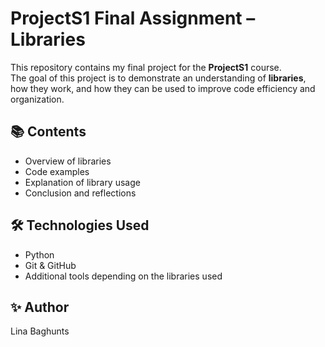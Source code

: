 # ProjectS1 Final Assignment – Libraries

This repository contains my final project for the **ProjectS1** course.  
The goal of this project is to demonstrate an understanding of **libraries**, how they work, and how they can be used to improve code efficiency and organization.

## 📚 Contents
- Overview of libraries
- Code examples
- Explanation of library usage
- Conclusion and reflections

## 🛠️ Technologies Used
- Python
- Git & GitHub
- Additional tools depending on the libraries used

## ✨ Author
Lina Baghunts
